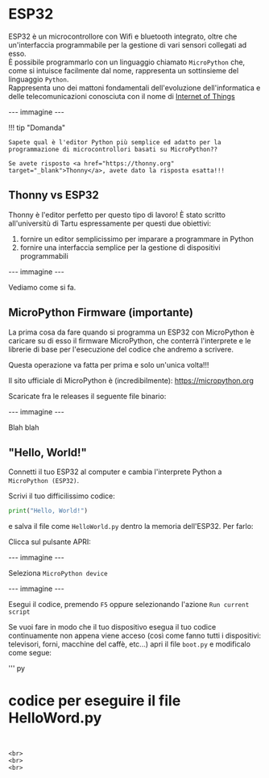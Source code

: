 # ESP32

ESP32 è un microcontrollore con Wifi e bluetooth integrato, oltre che un'interfaccia programmabile per la gestione di vari sensori collegati ad esso.<br>
È possibile programmarlo con un linguaggio chiamato `MicroPython` che, come si intuisce facilmente dal nome, rappresenta un sottinsieme del linguaggio `Python`.<br>
Rappresenta uno dei mattoni fondamentali dell'evoluzione dell'informatica e delle telecomunicazioni conosciuta con il nome di <a href="https://it.wikipedia.org/wiki/Internet_delle_cose" target="_blank">Internet of Things</a>

--- immagine ---

!!! tip "Domanda"

    Sapete qual è l'editor Python più semplice ed adatto per la programmazione di microcontrollori basati su MicroPython??
    
    Se avete risposto <a href="https://thonny.org" target="_blank">Thonny</a>, avete dato la risposta esatta!!!

<!-- ################################################################################# -->
## Thonny vs ESP32

Thonny è l'editor perfetto per questo tipo di lavoro! È stato scritto all'universitù di Tartu espressamente per questi due obiettivi:

1. fornire un editor semplicissimo per imparare a programmare in Python
2. fornire una interfaccia semplice per la gestione di dispositivi programmabili

--- immagine ---

Vediamo come si fa.

## MicroPython Firmware (importante)

La prima cosa da fare quando si programma un ESP32 con MicroPython è caricare su di esso il firmware MicroPython, che conterrà l'interprete e le librerie 
di base per l'esecuzione del codice che andremo a scrivere.

Questa operazione va fatta per prima e solo un'unica volta!!!

Il sito ufficiale di MicroPython è (incredibilmente): <a href="https://micropython.org" target="_blank">https://micropython.org</a>

Scaricate fra le releases il seguente file binario:

--- immagine ---

Blah blah

## "Hello, World!"

Connetti il tuo ESP32 al computer e cambia l'interprete Python a `MicroPython (ESP32)`.

Scrivi il tuo difficilissimo codice:

``` py
print("Hello, World!")
```

e salva il file come `HelloWorld.py` dentro la memoria dell'ESP32. Per farlo:

Clicca sul pulsante APRI:

--- immagine ---

Seleziona `MicroPython device`

--- immagine ---

Esegui il codice, premendo `F5` oppure selezionando l'azione `Run current script`

Se vuoi fare in modo che il tuo dispositivo esegua il tuo codice continuamente non appena viene acceso (così come fanno tutti i dispositivi: televisori, forni, macchine del caffè, etc...) apri il file `boot.py` e modificalo come segue:

''' py
# codice per eseguire il file HelloWord.py
```


<br>
<br>
<br>

